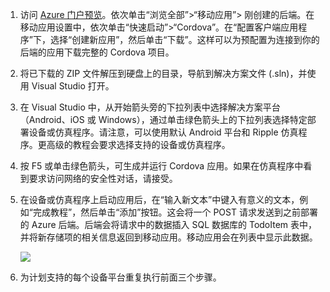 
1. 访问 [Azure 门户预览]。依次单击“浏览全部”>“移动应用”> 刚创建的后端。在移动应用设置中，依次单击“快速启动”>“Cordova”。在“配置客户端应用程序”下，选择“创建新应用”，然后单击“下载”。这样可以为预配置为连接到你的后端的应用下载完整的 Cordova 项目。

2. 将已下载的 ZIP 文件解压到硬盘上的目录，导航到解决方案文件 (.sln)，并使用 Visual Studio 打开。

5. 在 Visual Studio 中，从开始箭头旁的下拉列表中选择解决方案平台（Android、iOS 或 Windows），通过单击绿色箭头上的下拉列表选择特定部署设备或仿真程序。请注意，可以使用默认 Android 平台和 Ripple 仿真程序。更高级的教程会要求选择支持的设备或仿真程序。

6. 按 F5 或单击绿色箭头，可生成并运行 Cordova 应用。如果在仿真程序中看到要求访问网络的安全性对话，请接受。

7. 在设备或仿真程序上启动应用后，在“输入新文本”中键入有意义的文本，例如“完成教程”，然后单击“添加”按钮。这会将一个 POST 请求发送到之前部署的 Azure 后端。后端会将请求中的数据插入 SQL 数据库的 TodoItem 表中，并将新存储项的相关信息返回到移动应用。移动应用会在列表中显示此数据。

    ![](./media/app-service-mobile-cordova-quickstart/quickstart-startup.png)

8. 为计划支持的每个设备平台重复执行前面三个步骤。

[Azure 门户预览]: https://portal.azure.cn/

<!---HONumber=Mooncake_0919_2016-->
